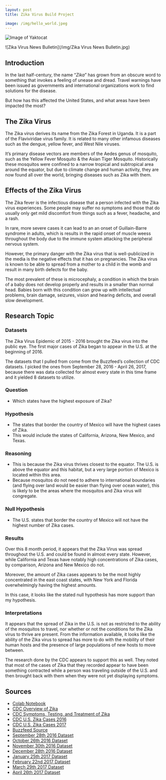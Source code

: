 ```yaml
---
layout: post
title: Zika Virus Build Project

image: /img/hello_world.jpeg
---
```


![Image of Yaktocat](/img/hello_world.jpeg)

![Zika Virus News Bulletin](/img/Zika Virus News Bulletin.jpg)

## Introduction
In the last half-century, the name “_Zika_” has grown from an obscure word to something that invokes a feeling of unease and dread. Travel warnings have been issued as governments and international organizations work to find solutions for the disease.  

But how has this affected the United States, and what areas have been impacted the most?

## The Zika Virus
The Zika virus derives its name from the Zika Forest in Uganda. It is a part of the Flaviviridae virus family. It is related to many other infamous diseases such as the dengue, yellow fever, and West Nile viruses.  

It’s primary disease vectors are members of the Aedes genus of mosquito, such as the Yellow Fever Mosquito & the Asian Tiger Mosquito. Historically these mosquitos were confined to a narrow tropical and subtropical area around the equator, but due to climate change and human activity, they are now found all over the world, bringing diseases such as Zika with them.  

## Effects of the Zika Virus
The Zika fever is the infectious disease that a person infected with the Zika virus experiences. Some people may suffer no symptoms and those that do usually only get mild discomfort from things such as a fever, headache, and a rash.  

In rare, more severe cases it can lead to an an onset of Guillain-Barre syndrome in adults, which is results in the rapid onset of muscle weess throughout the body due to the immune system attacking the peripheral nervous system.

However, the primary danger with the Zika virus that is well-publicized in the media is the negative effects that it has on pregnancies. The Zika virus is known to be able to spread from a mother to a child in the womb and result in many birth defects for the baby.  

The most prevalent of these is microcephaly, a condition in which the brain of a baby does not develop properly and results in a smaller than normal head. Babies born with this condition can grow up with intellectual problems, brain damage, seizures, vision and hearing deficits, and overall slow development.

## Research Topic
### Datasets
The Zika Virus Epidemic of 2015 - 2016 brought the Zika virus into the public eye. The first major cases of Zika began to appear in the U.S. at the beginning of 2016.  

The datasets that I pulled from come from the Buzzfeed’s collection of CDC datasets. I picked the ones from September 28, 2016 - April 26, 2017, because there was data collected for almost every state in this time frame and it yielded 8 datasets to utilize.  

### Question
* Which states have the highest exposure of Zika?  

### Hypothesis
* The states that border the country of Mexico will have the highest cases of Zika.  
* This would include the states of California, Arizona, New Mexico, and Texas.  

### Reasoning
* This is because the Zika virus thrives closest to the equator. The U.S. is above the equator and this habitat, but a very large portion of Mexico is located within this area.  
* Because mosquitos do not need to adhere to international boundaries (and flying over land would be easier than flying over ocean water), this is likely to be the areas where the mosquitos and Zika virus will congregate.

### Null Hypothesis
* The U.S. states that border the country of Mexico will not have the highest number of Zika cases.  

### Results
Over this 8 month period, it appears that the Zika Virus was spread throughout the U.S. and could be found in almost every state. However, while California and Texas have notably high concentrations of Zika cases, by comparison, Arizona and New Mexico do not.  

Moreover, the amount of Zika cases appears to be the most highly concentrated in the east coast states, with New York and Florida overwhelmingly having the highest amounts.  

In this case, it looks like the stated null hypothesis has more support than my hypothesis.

### Interpretations
It appears that the spread of Zika in the U.S. is not as restricted to the ability of the mosquitos to travel, nor whether or not the conditions for the Zika virus to thrive are present. From the information available, it looks like the ability of the Zika virus to spread has more to do with the mobility of their human hosts and the presence of large populations of new hosts to move between. 

The research done by the CDC appears to support this as well. They noted that most of the cases of Zika that they recorded appear to have been something contracted while a person was traveling outside of the U.S. and then brought back with them when they were not yet displaying symptoms. 

## Sources
* [Colab Notebook](https://colab.research.google.com/drive/1OHDpbvHBIptXLAtVTuAtdnczDuwjx5AE)
* [CDC Overview of Zika](https://www.cdc.gov/zika/about/overview.html)
* [CDC Symptoms, Testing, and Treatment of Zika](https://www.cdc.gov/zika/symptoms/index.html)
* [CDC U.S. Zika Cases 2016](https://www.cdc.gov/zika/reporting/2016-case-counts.html)
* [CDC U.S. Zika Cases 2017](https://www.cdc.gov/zika/reporting/2017-case-counts.html)
* [Buzzfeed Source](https://github.com/BuzzFeedNews/zika-data)
* [September 28th 2016 Dataset](https://raw.githubusercontent.com/BuzzFeedNews/zika-data/master/data/parsed/cdc/cdc-state-case-counts-2016-09-28.csv)
* [October 26th 2016 Dataset](https://raw.githubusercontent.com/BuzzFeedNews/zika-data/master/data/parsed/cdc/cdc-state-case-counts-2016-10-26.csv)
* [November 30th 2016 Dataset](https://raw.githubusercontent.com/BuzzFeedNews/zika-data/master/data/parsed/cdc/cdc-state-case-counts-2016-11-30.csv)
* [December 28th 2016 Dataset](https://raw.githubusercontent.com/BuzzFeedNews/zika-data/master/data/parsed/cdc/cdc-state-case-counts-2016-12-28.csv)
* [January 25th 2017 Dataset](https://raw.githubusercontent.com/BuzzFeedNews/zika-data/master/data/parsed/cdc/cdc-state-case-counts-2017-01-25.csv)
* [February 22nd 2017 Dataset](https://raw.githubusercontent.com/BuzzFeedNews/zika-data/master/data/parsed/cdc/cdc-state-case-counts-2017-02-22.csv)
* [March 29th 2017 Dataset](https://raw.githubusercontent.com/BuzzFeedNews/zika-data/master/data/parsed/cdc/cdc-state-case-counts-2017-03-29.csv)
* [April 26th 2017 Dataset](https://raw.githubusercontent.com/BuzzFeedNews/zika-data/master/data/parsed/cdc/cdc-state-case-counts-2017-04-26.csv)
